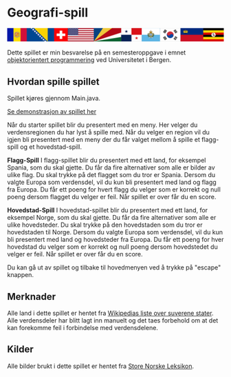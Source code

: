 # Geografi-spill

![image](src/main/resources/flaggbanner.png)

Dette spillet er min besvarelse på en semesteroppgave i emnet [objektorientert programmering](https://www.uib.no/emne/INF101) ved Universitetet i Bergen.

## Hvordan spille spillet

Spillet kjøres gjennom Main.java.

[Se demonstrasjon av spillet her](https://youtu.be/RN05-25zqeQ)

Når du starter spillet blir du presentert med en meny. Her velger du verdensregionen du har lyst å spille med. Når du velger en region vil du igjen bli presentert med en meny der du får valget mellom å spille et flagg-spill og et hovedstad-spill.

**Flagg-Spill**
I flagg-spillet blir du presentert med ett land, for eksempel Spania, som du skal gjette. Du får da fire alternativer som alle er bilder av ulike flag. Du skal trykke på det flagget som du tror er Spania. Dersom du valgte Europa som verdensdel, vil du kun bli presentert med land og flagg fra Europa. Du får ett poeng for hvert flagg du velger som er korrekt og null poeng dersom flagget du velger er feil. Når spillet er over får du en score.

**Hovedstad-Spill**
I hovedstad-spillet blir du presentert med ett land, for eksempel Norge, som du skal gjette. Du får da fire alternativer som alle er ulike hovedsteder. Du skal trykke på den hovedstaden som du tror er hovedstaden til Norge. Dersom du valgte Europa som verdensdel, vil du kun bli presentert med land og hovedsteder fra Europa. Du får ett poeng for hver hovedstad du velger som er korrekt og null poeng dersom hovedstedet du velger er feil. Når spillet er over får du en score.

Du kan gå ut av spillet og tilbake til hovedmenyen ved å trykke på "escape" knappen.

## Merknader
Alle land i dette spillet er hentet fra [Wikipedias liste over suverene stater](https://no.wikipedia.org/wiki/Liste_over_hovedsteder_etter_land). Alle verdensdeler har blitt lagt inn manuelt og det taes forbehold om at det kan forekomme feil i forbindelse med verdensdelene.

## Kilder
Alle bilder brukt i dette spillet er hentet fra [Store Norske Leksikon](https://snl.no/).
